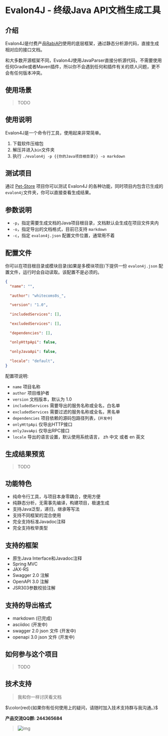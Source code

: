 # Evalon4J - 终级Java API文档生成工具

## 介绍

Evalon4J是付费产品[RabiAPI](https://gitee.com/RabiAPI/RabiAPISupport)使用的底层框架，通过静态分析源代码，直接生成相对应的接口文档。

和大多数开源框架不同，Evalon4J使用JavaParser直接分析源代码，不需要使用任何Gradle或者Maven插件，所以你不会遇到任何和插件有关的烦人问题，更不会有任何版本冲突。

## 使用场景

> TODO

## 使用说明

Evalon4J是一个命令行工具，使用起来非常简单。

1. 下载软件压缩包
2. 解压并进入`bin`文件夹
3. 执行 `./evalon4j -p {{你的Java项目根目录}} -o markdown`

## 测试项目

通过 [Pet-Store](https://gitee.com/RabiAPI/pet-store) 项目你可以测试 Evalon4J 的各种功能，同时项目内包含已生成的`evalon4j`文件夹，你可以直接查看生成结果。

## 参数说明

- `-p`，指定需要生成文档的Java项目根目录，文档默认会生成在项目文件夹内
- `-o`，指定导出的文档格式，目前已支持 `markdown`
- `-c`，指定 `evalon4j.json` 配置文件位置，通常用不着

## 配置文件

你可以在项目根目录或模块目录(如果是多模块项目)下提供一份 `evalon4j.json` 配置文件，运行时会自动读取。该配置不是必须的。

```json
{
  "name": "",
  
  "author": "whitecoms0s_", 
  
  "version": "1.0", 
  
  "includedServices": [], 
  
  "excludedServices": [], 
  
  "dependencies": [], 
  
  "onlyHttpApi": false, 
  
  "onlyJavaApi": false, 
  
  "locale": "default",
}
```

配置项说明:

- `name` 项目名称
- `author` 项目维护者
- `version` 文档版本，默认为 1.0
- `includedServices` 需要导出的服务名称或全名，白名单
- `excludedServices` 需要过滤的服务名称或全名，黑名单
- `dependencies` 项目依赖的源码包路径列表，(`开发中`)
- `onlyHttpApi` 仅导出HTTP接口
- `onlyJavaApi` 仅导出RPC接口 
- `locale` 导出的语言设置，默认使用系统语言， zh 中文 或者 en 英文

## 生成结果预览

> TODO

## 功能特色

- 纯命令行工具，与项目本身零耦合，使用方便
- 纯静态分析，无需事先编译，构建项目，极速生成
- 支持Java泛型，递归，继承等写法
- 支持不同框架的混合使用
- 完全支持标准Javadoc注释
- 完全支持枚举类型

## 支持的框架

- 原生Java Interface和Javadoc注释
- Spring MVC
- JAX-RS
- Swagger 2.0 注解
- OpenAPI 3.0 注解
- JSR303参数校验注解

## 支持的导出格式

- markdown (已完成)
- asciidoc (开发中)
- swagger 2.0 json 文件 (开发中)
- openapi 3.0 json 文件 (开发中)

## 如何参与这个项目

> TODO

## 技术支持

> 我和你一样讨厌看文档

$\color{red}{如果你有任何使用上的疑问，请随时加入技术支持群与我沟通。}$

**产品交流QQ群: 244365684**

> ![img](https://i.imgur.com/HpQ6gql.png)